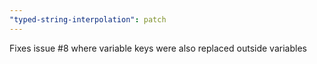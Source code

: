 ```yaml
---
"typed-string-interpolation": patch
---
```


Fixes issue #8 where variable keys were also replaced outside variables
